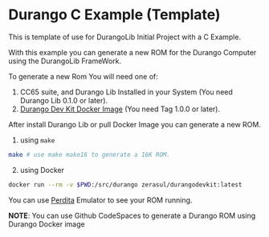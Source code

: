 # Durango C Example (Template)

This is template of use for DurangoLib Initial Project with a C Example.

With this example you can generate a new ROM for the Durango Computer using the DurangoLib FrameWork.

To generate a new Rom You will need one of:

1. CC65 suite, and Durango Lib Installed in your System (You need Durango Lib 0.1.0 or later).
2. [Durango Dev Kit Docker Image](https://hub.docker.com/r/zerasul/durangodevkit/tags) (You need Tag 1.0.0 or later).

After install Durango Lib or pull Docker Image you can generate a new ROM.

1. using ```make```

```bash
make # use make make16 to generate a 16K ROM.
```

2. using Docker


```bash
docker run --rm -v $PWD:/src/durango zerasul/durangodevkit:latest
```

You can use [Perdita](https://github.com/zuiko21/minimOS/tree/master/emulation) Emulator to see your ROM running.

**NOTE**: You can use Github CodeSpaces to generate a Durango ROM using Durango Docker image
